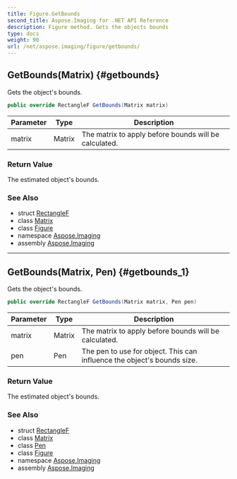 ```yaml
---
title: Figure.GetBounds
second_title: Aspose.Imaging for .NET API Reference
description: Figure method. Gets the objects bounds
type: docs
weight: 90
url: /net/aspose.imaging/figure/getbounds/
---
```

## GetBounds(Matrix) {#getbounds}

Gets the object's bounds.

```csharp
public override RectangleF GetBounds(Matrix matrix)
```

| Parameter | Type | Description |
| --- | --- | --- |
| matrix | Matrix | The matrix to apply before bounds will be calculated. |

### Return Value

The estimated object's bounds.

### See Also

* struct [RectangleF](../../rectanglef/)
* class [Matrix](../../matrix/)
* class [Figure](../)
* namespace [Aspose.Imaging](../../figure/)
* assembly [Aspose.Imaging](../../../)

---

## GetBounds(Matrix, Pen) {#getbounds_1}

Gets the object's bounds.

```csharp
public override RectangleF GetBounds(Matrix matrix, Pen pen)
```

| Parameter | Type | Description |
| --- | --- | --- |
| matrix | Matrix | The matrix to apply before bounds will be calculated. |
| pen | Pen | The pen to use for object. This can influence the object's bounds size. |

### Return Value

The estimated object's bounds.

### See Also

* struct [RectangleF](../../rectanglef/)
* class [Matrix](../../matrix/)
* class [Pen](../../pen/)
* class [Figure](../)
* namespace [Aspose.Imaging](../../figure/)
* assembly [Aspose.Imaging](../../../)


